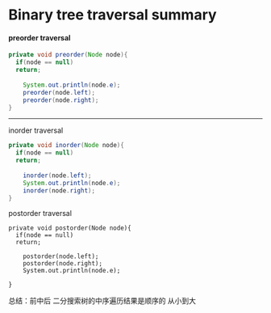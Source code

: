 # Binary tree traversal summary

#### preorder traversal

```java
private void preorder(Node node){
  if(node == null)
  return;
    
    System.out.println(node.e);
    preorder(node.left);
    preorder(node.right);
}
```

***

inorder traversal 

```java
private void inorder(Node node){
  if(node == null)
  return;
  
    inorder(node.left);
    System.out.println(node.e);
    inorder(node.right);
}
```

postorder traversal

```
private void postorder(Node node){
  if(node == null)
  return;
  
    postorder(node.left);
    postorder(node.right);
    System.out.println(node.e);
  
}
```

总结：前中后 二分搜索树的中序遍历结果是顺序的 从小到大